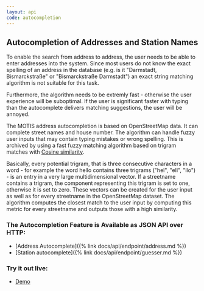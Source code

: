 ```yaml
---
layout: api
code: autocompletion
---
```


## Autocompletion of Addresses and Station Names

To enable the search from address to address, the user needs to be able to enter addresses into the system. Since most users do not know the exact spelling of an address in the database (e.g. is it "Darmstadt, Bismarckstraße" or "Bismarckstraße Darmstadt") an exact string matching algorithm is not suitable for this task.

Furthermore, the algorithm needs to be extremly fast - otherwise the user experience will be suboptimal. If the user is significant faster with typing than the autocomplete delivers matching suggestions, the user will be annoyed.

The MOTIS address autocompletion is based on OpenStreetMap data. It can complete street names and house number. The algorithm can handle fuzzy user inputs that may contain typing mistakes or wrong spelling. This is archived by using a fast fuzzy matching algorithm based on trigram matches with [Cosine similarity](https://en.wikipedia.org/wiki/Cosine_similarity).

Basically, every potential trigram, that is three consecutive characters in a word - for example the word hello contains three trigrams ("hel", "ell", "llo") - is an entry in a very large multidimensional vector. If a streetname contains a trigram, the component representing this trigram is set to one, otherwise it is set to zero. These vectors can be created for the user input as well as for every streetname in the OpenStreetMap dataset. The algorithm computes the closest match to the user input by computing this metric for every streetname and outputs those with a high similarity.



### The Autocompletion Feature is Available as JSON API over HTTP:

  - [Address Autocomplete]({% link docs/api/endpoint/address.md %})
  - [Station autocomplete]({% link docs/api/endpoint/guesser.md %})


### Try it out live:

  - [Demo](https://europe.motis-project.de)

